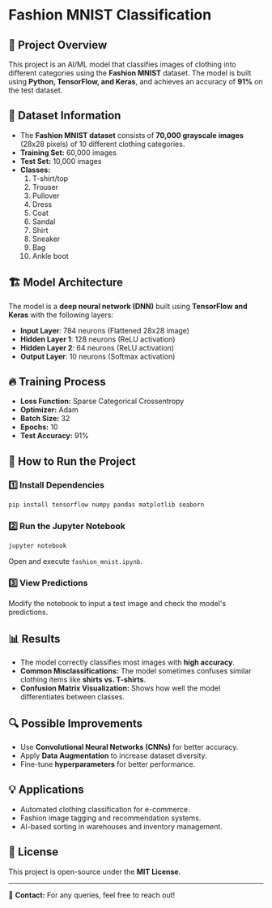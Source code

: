 # Fashion MNIST Classification

## 📌 Project Overview
This project is an AI/ML model that classifies images of clothing into different categories using the **Fashion MNIST** dataset. The model is built using **Python, TensorFlow, and Keras**, and achieves an accuracy of **91%** on the test dataset.

## 📂 Dataset Information
- The **Fashion MNIST dataset** consists of **70,000 grayscale images** (28x28 pixels) of 10 different clothing categories.
- **Training Set:** 60,000 images
- **Test Set:** 10,000 images
- **Classes:**
  1. T-shirt/top
  2. Trouser
  3. Pullover
  4. Dress
  5. Coat
  6. Sandal
  7. Shirt
  8. Sneaker
  9. Bag
  10. Ankle boot

## 🏗️ Model Architecture
The model is a **deep neural network (DNN)** built using **TensorFlow and Keras** with the following layers:
- **Input Layer**: 784 neurons (Flattened 28x28 image)
- **Hidden Layer 1**: 128 neurons (ReLU activation)
- **Hidden Layer 2**: 64 neurons (ReLU activation)
- **Output Layer**: 10 neurons (Softmax activation)

## 🔥 Training Process
- **Loss Function:** Sparse Categorical Crossentropy
- **Optimizer:** Adam
- **Batch Size:** 32
- **Epochs:** 10
- **Test Accuracy:** 91%

## 🚀 How to Run the Project
### 1️⃣ Install Dependencies
```bash
pip install tensorflow numpy pandas matplotlib seaborn
```

### 2️⃣ Run the Jupyter Notebook
```bash
jupyter notebook
```
Open and execute `fashion_mnist.ipynb`.

### 3️⃣ View Predictions
Modify the notebook to input a test image and check the model's predictions.

## 📊 Results
- The model correctly classifies most images with **high accuracy**.
- **Common Misclassifications:** The model sometimes confuses similar clothing items like **shirts vs. T-shirts**.
- **Confusion Matrix Visualization:** Shows how well the model differentiates between classes.

## 🔍 Possible Improvements
- Use **Convolutional Neural Networks (CNNs)** for better accuracy.
- Apply **Data Augmentation** to increase dataset diversity.
- Fine-tune **hyperparameters** for better performance.

## 💡 Applications
- Automated clothing classification for e-commerce.
- Fashion image tagging and recommendation systems.
- AI-based sorting in warehouses and inventory management.

## 📜 License
This project is open-source under the **MIT License**.

---
📧 **Contact:** For any queries, feel free to reach out!

